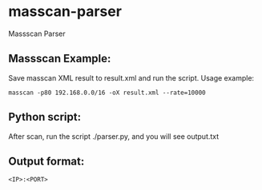 # masscan-parser
Massscan Parser

## Massscan Example:
Save masscan XML result to result.xml and run the script.
Usage example: 
```
masscan -p80 192.168.0.0/16 -oX result.xml --rate=10000
```

## Python script:
After scan, run the script ./parser.py, and you will see output.txt

## Output format: 
`<IP>:<PORT>`
